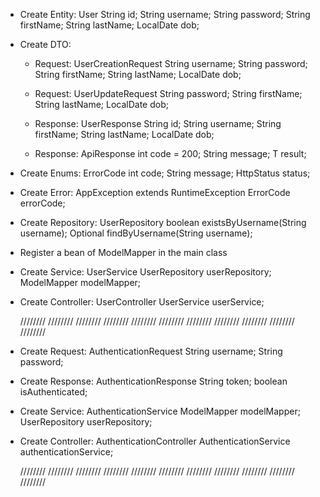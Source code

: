 + Create Entity: User
    String id;
    String username;
    String password;
    String firstName;
    String lastName;
    LocalDate dob;

+ Create DTO:
   - Request: UserCreationRequest
                 String username;
                 String password;
                 String firstName;
                 String lastName;
                 LocalDate dob;
     
   - Request: UserUpdateRequest
                 String password;
                 String firstName;
                 String lastName;
                 LocalDate dob;

    - Response: UserResponse
                String id;
                String username;
                String firstName;
                String lastName;
                LocalDate dob;


    - Response: ApiResponse
                int code = 200;
                String message;
                T result;

+ Create Enums: ErrorCode
    int code;
    String message;
    HttpStatus status;

+ Create Error: AppException extends RuntimeException
    ErrorCode errorCode;


+ Create Repository: UserRepository
    boolean existsByUsername(String username);
    Optional<User> findByUsername(String username);

+ Register a bean of ModelMapper in the main class

+ Create Service: UserService
    UserRepository userRepository;
    ModelMapper modelMapper;

+ Create Controller: UserController
    UserService userService;



  ////////  ////////  ////////  ////////  ////////  ////////  ////////  ////////  ////////  ////////  ////////

+ Create Request: AuthenticationRequest
        String username;
        String password;

+ Create Response: AuthenticationResponse
        String token;
        boolean isAuthenticated;

+ Create Service: AuthenticationService
        ModelMapper modelMapper;
        UserRepository userRepository;

+ Create Controller: AuthenticationController
        AuthenticationService authenticationService;


  ////////  ////////  ////////  ////////  ////////  ////////  ////////  ////////  ////////  ////////  ////////
    


  
